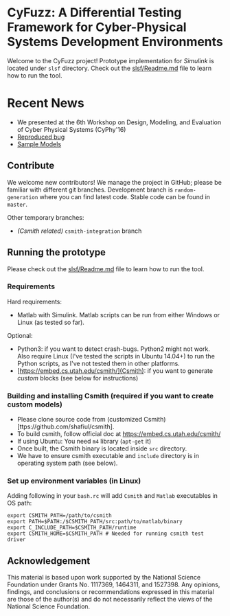 # CyFuzz: A Differential Testing Framework for Cyber-Physical Systems Development Environments

Welcome to the CyFuzz project! Prototype implementation for *Simulink* is located under `slsf` 
directory. Check out the [slsf/Readme.md](slsf/Readme.md) file to learn how to 
run the tool.

# Recent News

 - We presented at the 6th Workshop on Design, Modeling, and Evaluation of Cyber Physical Systems (CyPhy'16)
 - [Reproduced bug](https://github.com/verivital/slsf_randgen/wiki/CyFuzz-Reproduced-Bug-in-Simulink)
 - [Sample Models](https://github.com/verivital/slsf_randgen/wiki/Sample-random-models-generated-by-CyFuzz) 

## Contribute

We welcome new contributors! We manage the project in GitHub; please be familiar with different git branches. Development branch is `random-generation` where you can find latest code. Stable code can be found in `master`.

Other temporary branches:

 - *(Csmith related)*  `csmith-integration` branch

## Running the prototype

Please check out the [slsf/Readme.md](slsf/Readme.md) file to learn how to 
run the tool.

### Requirements

Hard requirements:

- Matlab with Simulink. Matlab scripts can be run from either Windows or Linux (as tested so far).

Optional:

 - Python3: if you want to detect crash-bugs. Python2 might not work. Also require Linux (I've tested the scripts in Ubuntu 14.04+) to run the Python scripts, as I've not tested them in other platforms. 
 - [https://embed.cs.utah.edu/csmith/](Csmith): if you want to generate *custom* blocks (see below for instructions)
 

### Building and installing Csmith (required if you want to create custom models)

 - Please clone source code from (customized Csmith)[ttps://github.com/shafiul/csmith].
 - To build csmith, follow official doc at https://embed.cs.utah.edu/csmith/
 - If using Ubuntu: You need `m4` library (`apt-get` it)
 - Once built, the Csmith binary is located inside `src` directory.
 - We have to ensure csmith executable and `include` directory is in operating system path (see below). 

### Set up environment variables (in Linux) 

Adding following in your `bash.rc` will add `Csmith` and `Matlab` executables in OS path:

    export CSMITH_PATH=/path/to/csmith
    export PATH=$PATH:/$CSMITH_PATH/src:path/to/matlab/binary
    export C_INCLUDE_PATH=$CSMITH_PATH/runtime
    export CSMITH_HOME=$CSMITH_PATH # Needed for running csmith test driver

## Acknowledgement

This material is based upon work supported by the National Science Foundation under Grants No. 1117369, 1464311, and 1527398. Any opinions, findings, and conclusions or recommendations expressed in this material are those of the author(s) and do not necessarily reflect the views of the National Science Foundation.
